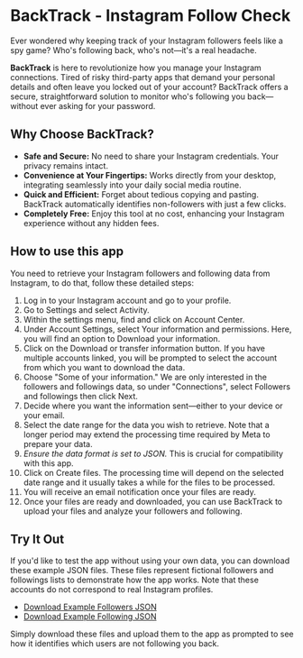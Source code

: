 # BackTrack - Instagram Follow Check
Ever wondered why keeping track of your Instagram followers feels like a spy game? Who's following back, who's not—it's a real headache.

**BackTrack** is here to revolutionize how you manage your Instagram connections. Tired of risky third-party apps that demand your personal details and often leave you locked out of your account? BackTrack offers a secure, straightforward solution to monitor who's following you back—without ever asking for your password.

## Why Choose BackTrack?
- **Safe and Secure:** No need to share your Instagram credentials. Your privacy remains intact.
- **Convenience at Your Fingertips:** Works directly from your desktop, integrating seamlessly into your daily social media routine.
- **Quick and Efficient:** Forget about tedious copying and pasting. BackTrack automatically identifies non-followers with just a few clicks.
- **Completely Free:** Enjoy this tool at no cost, enhancing your Instagram experience without any hidden fees.

## How to use this app
You need to retrieve your Instagram followers and following data from Instagram, to do that, follow these detailed steps:

1. Log in to your Instagram account and go to your profile.
2. Go to Settings and select Activity.
3. Within the settings menu, find and click on Account Center.
4. Under Account Settings, select Your information and permissions. Here, you will find an option to Download your information.
5. Click on the Download or transfer information button. If you have multiple accounts linked, you will be prompted to select the account from which you want to download the data.
6. Choose "Some of your information." We are only interested in the followers and followings data, so under "Connections", select Followers and followings then click Next.
7. Decide where you want the information sent—either to your device or your email.
8. Select the date range for the data you wish to retrieve. Note that a longer period may extend the processing time required by Meta to prepare your data.
9. *Ensure the data format is set to JSON.* This is crucial for compatibility with this app.
10. Click on Create files. The processing time will depend on the selected date range and it usually takes a while for the files to be processed.
11. You will receive an email notification once your files are ready. 
12. Once your files are ready and downloaded, you can use BackTrack to upload your files and analyze your followers and following.

## Try It Out

If you'd like to test the app without using your own data, you can download these example JSON files. These files represent fictional followers and followings lists to demonstrate how the app works. Note that these accounts do not correspond to real Instagram profiles.

- [Download Example Followers JSON](https://github.com/areenkh/back-track/blob/main/examples/e_followers.json)
- [Download Example Following JSON](https://github.com/areenkh/back-track/blob/main/examples/e_followings.json)

Simply download these files and upload them to the app as prompted to see how it identifies which users are not following you back.

